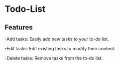 # Todo-List

## Features
-Add tasks: Easily add new tasks to your to-do list.

-Edit tasks: Edit existing tasks to modify their content.

-Delete tasks: Remove tasks from the to-do list.
